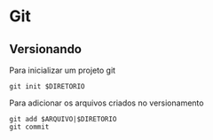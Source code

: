 Git
===


Versionando
-----------

Para inicializar um projeto git

```
git init $DIRETORIO

```


Para adicionar os arquivos criados no versionamento

```
git add $ARQUIVO|$DIRETORIO
git commit
```


